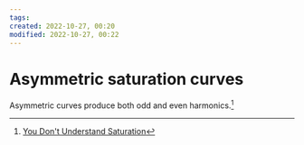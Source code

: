 ```yaml
---
tags: 
created: 2022-10-27, 00:20
modified: 2022-10-27, 00:22
---
```


# Asymmetric saturation curves
Asymmetric curves produce both odd and even harmonics.[^1]

[^1]: [You Don't Understand Saturation](https://www.youtube.com/watch?v=YuojAtE8YCY)